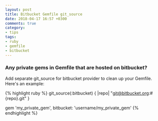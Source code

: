 ```yaml
---
layout: post
title: Bitbucket Gemfile git_source
date: 2018-04-17 16:57 +0300
comments: true
category: 
- tips
tags:
- ruby
- gemfile
- bitbucket
---
```


### Any private gems in Gemfile that are hosted on bitbucket?

Add separate git_source for bitbucket provider to clean up your Gemfile. Here's an example:

{% highlight ruby %}
git_source(:bitbucket) { |repo| "git@bitbucket.org:#{repo}.git" }

gem 'my_private_gem', bitbucket: 'username/my_private_gem'
{% endhighlight %}
